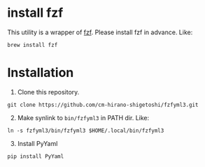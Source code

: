 # install fzf
This utility is a wrapper of [fzf](https://github.com/junegunn/fzf).
Please install fzf in advance. Like:

```
brew install fzf
```

# Installation
1. Clone this repository.

```
git clone https://github.com/cm-hirano-shigetoshi/fzfyml3.git
```

2. Make synlink to `bin/fzfyml3` in PATH dir. Like:

```
ln -s fzfyml3/bin/fzfyml3 $HOME/.local/bin/fzfyml3
```

3. Install PyYaml

```
pip install PyYaml
```

